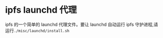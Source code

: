 # ipfs launchd 代理

ipfs 的一个简单的 launchd 代理文件。要让 launchd 自动运行 ipfs 守护进程,请运行`./misc/launchd/install.sh`
